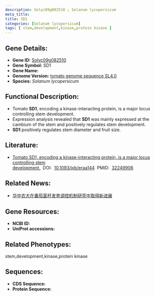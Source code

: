 ```yaml
---
description: Solyc09g082510 ; Solanum lycopersicum
meta_title:
title: SD1
categories: [Solanum lycopersicum]
tags: [ stem,development,kinase,protein kinase ]
---
```


## Gene Details:
- **Gene ID:**	[Solyc09g082510]()
- **Gene Symbol:** SD1
- **Gene Name:** 
- **Genome Version:** [tomato genome sequence SL4.0]()
- **Species:** *Solanum lycopersicum*

## Functional Description:
   - Tomato **SD1**, encoding a kinase-interacting protein, is a major locus controlling stem development.
   - Expression analysis revealed that **SD1** was mainly expressed at the cambium of the stem and positively regulates stem development.
   - **SD1** positively regulates stem diameter and fruit size.

## Literature:
   - [Tomato SD1, encoding a kinase-interacting protein, is a major locus controlling stem development.]( https://academic.oup.com/jxb/article/71/12/3575/5813543?login=true)&nbsp;&nbsp;DOI:&nbsp;&nbsp;[10.1093/jxb/eraa144](https://academic.oup.com/jxb/article/71/12/3575/5813543?login=true)&nbsp;&nbsp;PMID:&nbsp;&nbsp;[32249906](https://pubmed.ncbi.nlm.nih.gov/32249906/)

## Related News:
   - [华中农大在番茄茎秆发育调控机制研究中取得新进展](https://mp.weixin.qq.com/s?__biz=MzIyOTY2NDYyNQ==&mid=2247494604&idx=5&sn=cebd78c482f1e958a398dd91e66562f9&chksm=e8bd99d2dfca10c4641d197cf41a9d3dbf8d04c93ffb5682b1427914c9cc9a5dd9befbcf749f&scene=27#wechat_redirect)

## Gene Resources:
- **NCBI ID:** [](https://www.ncbi.nlm.nih.gov/gene/?term=)
- **UniProt accessions:** [](https://www.uniprot.org/uniprotkb//entry)

## Related Phenotypes:
stem,development,kinase,protein kinase

## Sequences:
- **CDS Sequence:**
- **Protein Sequence:**
